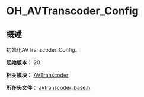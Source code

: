 # OH_AVTranscoder_Config
<!--Kit: Media Kit-->
<!--Subsystem: Multimedia-->
<!--Owner: @wang-haizhou6-->
<!--SE: @HmQQQ-->
<!--TSE: @xchaosioda-->

## 概述

初始化AVTranscoder_Config。

**起始版本：** 20

**相关模块：** [AVTranscoder](capi-avtranscoder.md)

**所在头文件：** [avtranscoder_base.h](capi-avtranscoder-base-h.md)

